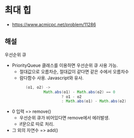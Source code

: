 # 최대 힙

- https://www.acmicpc.net/problem/11286

## 해설

우선순위 큐

- PriorityQueue 클래스를 이용하면 우선순위 큐 사용 가능.
  - 절대값으로 오름차순, 절대값이 같다면 같은 수에서 오름차수
  - 람다함수 사용. Javascript와 유사.
  ```java
        (o1, o2) ->
                Math.abs(o1) - Math.abs(o2) == 0
                        ? o1 - o2
                        : Math.abs(o1) - Math.abs(o2)
  ```
- 0 입력 => remove()
  - 우선순위 큐가 비어있다면 remove에서 에러발생.
  - if문으로 따로 처리.
- 그 외의 자연수 => add()

